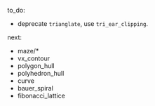 to_do:

- deprecate `trianglate`, use `tri_ear_clipping`.

next:

- maze/*
- vx_contour
- polygon_hull
- polyhedron_hull
- curve
- bauer_spiral
- fibonacci_lattice
